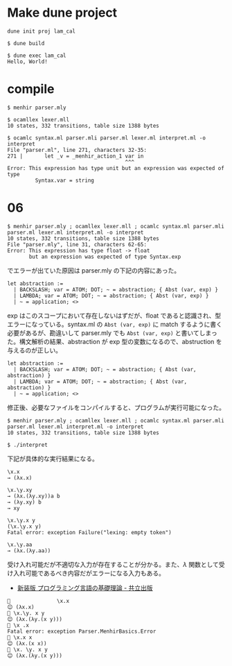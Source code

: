 # Make dune project

```
dune init proj lam_cal
```

```
$ dune build

$ dune exec lam_cal
Hello, World!
```

# compile

```
$ menhir parser.mly 

$ ocamllex lexer.mll 
10 states, 332 transitions, table size 1388 bytes

$ ocamlc syntax.ml parser.mli parser.ml lexer.ml interpret.ml -o interpret
File "parser.ml", line 271, characters 32-35:
271 |       let _v = _menhir_action_1 var in
                                      ^^^
Error: This expression has type unit but an expression was expected of type
         Syntax.var = string
```

# 06

```
$ menhir parser.mly ; ocamllex lexer.mll ; ocamlc syntax.ml parser.mli parser.ml lexer.ml interpret.ml -o interpret
10 states, 332 transitions, table size 1388 bytes
File "parser.mly", line 31, characters 62-65:
Error: This expression has type float -> float
       but an expression was expected of type Syntax.exp
```

でエラーが出ていた原因は parser.mly の下記の内容にあった。

```
let abstraction :=
  | BACKSLASH; var = ATOM; DOT; ~ = abstraction; { Abst (var, exp) }
  | LAMBDA; var = ATOM; DOT; ~ = abstraction; { Abst (var, exp) }
  | ~ = application; <>
```

exp はこのスコープにおいて存在しないはずだが、float であると認識され、型エラーになっている。syntax.ml の `Abst (var, exp)` に match するように書く必要があるが、勘違いして parser.mly でも `Abst (var, exp)` と書いてしまった。構文解析の結果、abstraction が exp 型の変数になるので、abstruction を与えるのが正しい。

```
let abstraction :=
  | BACKSLASH; var = ATOM; DOT; ~ = abstraction; { Abst (var, abstraction) }
  | LAMBDA; var = ATOM; DOT; ~ = abstraction; { Abst (var, abstraction) }
  | ~ = application; <>
```

修正後、必要なファイルをコンパイルすると、プログラムが実行可能になった。

```
$ menhir parser.mly ; ocamllex lexer.mll ; ocamlc syntax.ml parser.mli parser.ml lexer.ml interpret.ml -o interpret
10 states, 332 transitions, table size 1388 bytes

$ ./interpret 
```

下記が具体的な実行結果になる。

```
\x.x
→ (λx.x)

\x.\y.xy
→ (λx.(λy.xy))a b
→ (λy.xy) b
→ xy

\x.\y.x y
(\x.\y.x y)
Fatal error: exception Failure("lexing: empty token")

\x.\y.aa
→ (λx.(λy.aa))
```

受け入れ可能だが不適切な入力が存在することが分かる。また、$\lambda$ 関数として受け入れ可能であるべき内容だがエラーになる入力もある。


- [新装版 プログラミング言語の基礎理論 - 共立出版](https://www.kyoritsu-pub.co.jp/book/b10003190.html)

```
🤔               \x.x
😊 (λx.x)
🤔 \x.\y. x y
😊 (λx.(λy.(x y)))
🤔 \x .x   
Fatal error: exception Parser.MenhirBasics.Error
🤔 \x.x x
😊 (λx.(x x))
🤔 \x. \y. x y
😊 (λx.(λy.(x y)))
```